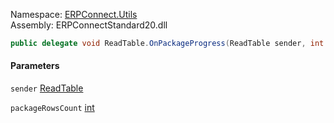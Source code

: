 Namespace: [ERPConnect.Utils](../)\
Assembly: ERPConnectStandard20.dll

```csharp
public delegate void ReadTable.OnPackageProgress(ReadTable sender, int packageRowsCount)

```

#### Parameters

`sender` [ReadTable](../ERPConnect.Utils.ReadTable/)

`packageRowsCount` [int](https://learn.microsoft.com/dotnet/api/system.int32)
